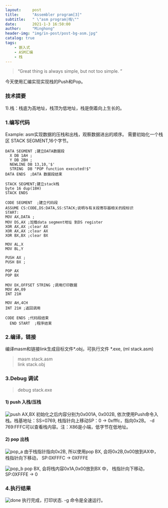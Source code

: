 ```yaml
---
layout:     post
title:      "Assembler program[3]"
subtitle:   " \"asm program|栈\""
date:       2021-1-3 16:50:00
author:     "Minghong"
header-img: "img/in-post/post-bg-asm.jpg"
catalog: true
tags:
    - 嵌入式
    - ASM汇编
    - 栈
---
```


> “Great thing is always simple, but not too simple. ”


今天使用汇编实现实现栈的Push和Pop。


### 技术提要
1).栈：栈底为高地址，栈顶为低地址，栈是倒着向上生长的。  


### 1.编写代码
Example: asm实现数据的压栈和出栈，观察数据进出的顺序。
需要初始化一个栈区 STACK SEGMENT,16个字节。

```
DATA SEGMENT ;建立DATA数据段
  X DB 1AH ;
  Y DB 2BH ;
  NEWLINE DB 13,10,'$'
  STRING  DB "POP function executed!$"
DATA ENDS  ;DATA 数据段结束

STACK SEGMENT;建立stack栈
byte 16 dup(18H)
STACK ENDS

CODE SEGMENT  ;建立代码段
ASSUME CS:CODE,DS:DATA,SS:STACK;说明与有关段寄存器相关的段标识
START:
MOV AX,DATA ;
MOV DS,AX ;加载data segment地址 到DS register
XOR AX,AX ;clear AX
XOR AX,AX ;clear AX
XOR BX,BX ;clear BX

MOV AL,X
MOV BL,Y

PUSH AX ;
PUSH BX ;

POP AX
POP BX

MOV DX,OFFSET STRING ;调用打印数据
MOV AH,09
INT 21H

MOV AH,4CH
INT 21H ;返回调用

CODE ENDS ;代码段结束
  END START  ;程序结束
```

### 2.编译，链接
编译masm和链接link生成目标文件*.obj，可执行文件 *.exe, (ml stack.asm)
> masm stack.asm  
 link stack.obj

### 3.Debug 调试
>debug stack.exe

#### 1) push 入栈/压栈
![*push*](http://leeminghong.github.io/img/in-post/asm3/push.png)
AX,BX 初始化之后内容分别为0x001A, 0x002B, 依次使用Push命令入栈。栈基地址：SS=0769, 栈指针向上移动SP：0 -> 0xfffc，指向0x2B。 -d 769:FFFC可以查看栈内容。注：X86是小端，低字节在低地址。

#### 2) pop 出栈
![*pop_a*](http://leeminghong.github.io/img/in-post/asm3/pop_a.png)
由于栈指针指向0x2B, 所以使用pop BX, 会将0x2B,0x00放到AX中， 栈指针向下移动， SP:0XFFFC -> 0XFFFE

![*pop_b*](http://leeminghong.github.io/img/in-post/asm3/pop_b.png)
pop BX, 会将栈内容0x1A,0x00放到BX 中， 栈指针向下移动， SP:0XFFFE -> 0

### 4.执行结果
![*done*](http://leeminghong.github.io/img/in-post/asm3/done.png)
执行完成，打印状态.
-g 命令是全速运行。

<p id = "build"></p>
